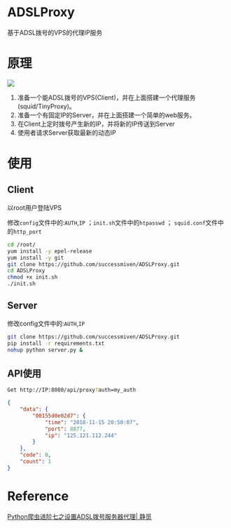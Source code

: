 # ADSLProxy
基于ADSL拨号的VPS的代理IP服务

# 原理
![](./principle.png)
1. 准备一个能ADSL拨号的VPS(Client)，并在上面搭建一个代理服务(squid/TinyProxy)。
2. 准备一个有固定IP的Server，并在上面搭建一个简单的web服务。
3. 在Client上定时拨号产生新的IP，并将新的IP传送到Server
4. 使用者请求Server获取最新的动态IP

# 使用

## Client
以root用户登陆VPS

修改`config`文件中的:`AUTH`,`IP` ；`init.sh`文件中的`htpasswd` ； `squid.conf`文件中的`http_port`

```bash
cd /root/
yum install -y epel-release
yum install -y git
git clone https://github.com/successmiven/ADSLProxy.git
cd ADSLProxy
chmod +x init.sh
./init.sh
```



## Server
修改config文件中的:`AUTH`,`IP`
```bash
git clone https://github.com/successmiven/ADSLProxy.git
pip install -r requirements.txt
nohup python server.py &
```

## API使用
```bash
Get http://IP:8080/api/proxy?auth=my_auth
```
```json
{
    "data": {
        "00155d0e02d7": {
            "time": "2018-11-15 20:50:07",
            "port": 8877,
            "ip": "125.121.112.244"
        }
    },
    "code": 0,
    "count": 1
}
```

# Reference
[Python爬虫进阶七之设置ADSL拨号服务器代理| 静觅](https://cuiqingcai.com/3443.html)
